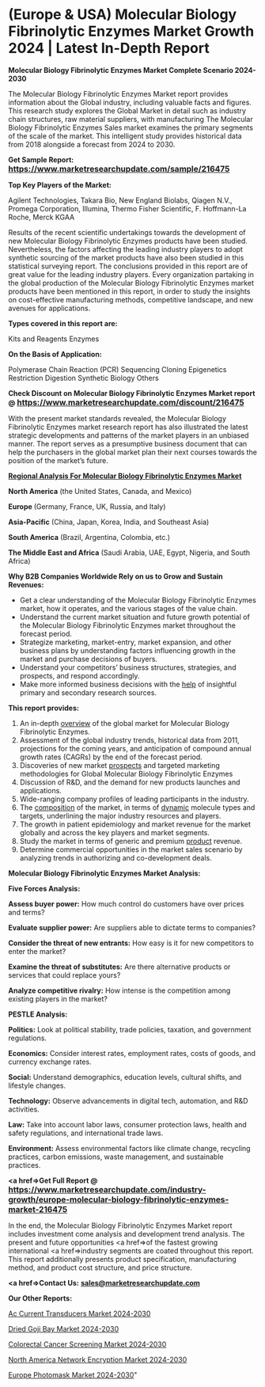 # (Europe & USA) Molecular Biology Fibrinolytic Enzymes Market Growth 2024 | Latest In-Depth Report

<strong>Molecular Biology Fibrinolytic Enzymes Market Complete Scenario 2024-2030</strong>

The Molecular Biology Fibrinolytic Enzymes Market report provides information about the Global industry, including valuable facts and figures. This research study explores the Global Market in detail such as industry chain structures, raw material suppliers, with manufacturing The Molecular Biology Fibrinolytic Enzymes Sales market examines the primary segments of the scale of the market. This intelligent study provides historical data from 2018 alongside a forecast from 2024 to 2030.

<strong>Get Sample Report: <a href=https://www.marketresearchupdate.com/sample/216475><font size=3 color=#0000ff>https://www.marketresearchupdate.com/sample/216475</font></a></strong>

<strong>Top Key Players of the Market:</strong>

Agilent Technologies, Takara Bio, New England Biolabs, Qiagen N.V., Promega Corporation, Illumina, Thermo Fisher Scientific, F. Hoffmann-La Roche, Merck KGAA

Results of the recent scientific undertakings towards the development of new Molecular Biology Fibrinolytic Enzymes products have been studied. Nevertheless, the factors affecting the leading industry players to adopt synthetic sourcing of the market products have also been studied in this statistical surveying report. The conclusions provided in this report are of great value for the leading industry players. Every organization partaking in the global production of the Molecular Biology Fibrinolytic Enzymes market products have been mentioned in this report, in order to study the insights on cost-effective manufacturing methods, competitive landscape, and new avenues for applications.

<strong>Types covered in this report are: </strong>

Kits and Reagents
Enzymes

<strong>On the Basis of Application:</strong>

Polymerase Chain Reaction (PCR)
Sequencing
Cloning
Epigenetics
Restriction Digestion
Synthetic Biology
Others

<strong>Check Discount on Molecular Biology Fibrinolytic Enzymes Market report @ <a href=https://www.marketresearchupdate.com/discount/216475><font size=3 color=#0000ff>https://www.marketresearchupdate.com/discount/216475</font></a></strong>

With the present market standards revealed, the Molecular Biology Fibrinolytic Enzymes market research report has also illustrated the latest strategic developments and patterns of the market players in an unbiased manner. The report serves as a presumptive business document that can help the purchasers in the global market plan their next courses towards the position of the market’s future.

<strong><u><b>Regional Analysis For Molecular Biology Fibrinolytic Enzymes Market</b></u></strong>

<strong><b>North America</b></strong> (the United States, Canada, and Mexico)

<strong><b>Europe </b></strong>(Germany, France, UK, Russia, and Italy)

<strong><b>Asia-Pacific</b></strong> (China, Japan, Korea, India, and Southeast Asia)

<strong><b>South America</b></strong> (Brazil, Argentina, Colombia, etc.)

<strong><b>The Middle East and Africa</b></strong> (Saudi Arabia, UAE, Egypt, Nigeria, and South Africa)

<strong>Why B2B Companies Worldwide Rely on us to Grow and Sustain Revenues:</strong>
<ul>
  <li>Get a clear understanding of the Molecular Biology Fibrinolytic Enzymes market, how it operates, and the various stages of the value chain.</li>
  <li>Understand the current market situation and future growth potential of the Molecular Biology Fibrinolytic Enzymes market throughout the forecast period.</li>
  <li>Strategize marketing, market-entry, market expansion, and other business plans by understanding factors influencing growth in the market and purchase decisions of buyers.</li>
  <li>Understand your competitors’ business structures, strategies, and prospects, and respond accordingly.</li>
  <li>Make more informed business decisions with the <a href=ASDF991299>help</a> of insightful primary and secondary research sources.</li>
</ul>
<strong>This report provides:</strong>
<ol>
  <li>An in-depth <a href=>overview</a> of the global market for Molecular Biology Fibrinolytic Enzymes.</li>
  <li>Assessment of the global industry trends, historical data from 2011, projections for the coming years, and anticipation of compound annual growth rates (CAGRs) by the end of the forecast period.</li>
  <li>Discoveries of new market <a href=>prospects</a> and targeted marketing methodologies for Global Molecular Biology Fibrinolytic Enzymes</li>
  <li>Discussion of R&amp;D, and the demand for new products launches and applications.</li>
  <li>Wide-ranging company profiles of leading participants in the industry.</li>
  <li>The <a href=ASDF881288>composition</a> of the market, in terms of <a href=>dynamic</a> molecule types and targets, underlining the major industry resources and players.</li>
  <li>The growth in patient epidemiology and market revenue for the market globally and across the key players and market segments.</li>
  <li>Study the market in terms of generic and premium <a href=>product</a> revenue.</li>
  <li>Determine commercial opportunities in the market sales scenario by analyzing trends in authorizing and co-development deals.</li>
</ol>

<strong>Molecular Biology Fibrinolytic Enzymes Market Analysis:</strong>

<strong>Five Forces Analysis:</strong>

<strong>Assess buyer power:</strong> How much control do customers have over prices and terms?

<strong>Evaluate supplier power:</strong> Are suppliers able to dictate terms to companies?

<strong>Consider the threat of new entrants:</strong> How easy is it for new competitors to enter the market?

<strong>Examine the threat of substitutes:</strong> Are there alternative products or services that could replace yours?

<strong>Analyze competitive rivalry:</strong> How intense is the competition among existing players in the market?

<strong>PESTLE Analysis:</strong>

<strong>Politics:</strong> Look at political stability, trade policies, taxation, and government regulations.

<strong>Economics:</strong> Consider interest rates, employment rates, costs of goods, and currency exchange rates.

<strong>Social:</strong> Understand demographics, education levels, cultural shifts, and lifestyle changes.

<strong>Technology:</strong> Observe advancements in digital tech, automation, and R&D activities.

<strong>Law:</strong> Take into account labor laws, consumer protection laws, health and safety regulations, and international trade laws.

<strong>Environment:</strong> Assess environmental factors like climate change, recycling practices, carbon emissions, waste management, and sustainable practices.

<strong><a href=>Get Full Report</a> @ <a href=https://www.marketresearchupdate.com/industry-growth/europe-molecular-biology-fibrinolytic-enzymes-market-216475><font size=3 color=#0000ff>https://www.marketresearchupdate.com/industry-growth/europe-molecular-biology-fibrinolytic-enzymes-market-216475</font></a></strong>

In the end, the Molecular Biology Fibrinolytic Enzymes Market report includes investment come analysis and development trend analysis. The present and future opportunities <a href=>of</a> the fastest growing international <a href=>industry</a> segments are coated throughout this report. This report additionally presents product specification, manufacturing method, and product cost structure, and price structure.

<strong><a href=><strong>Contact Us:</strong></a></strong>
<strong>sales@marketresearchupdate.com</strong>

<strong>Our Other Reports:</strong>

<a href=https://www.linkedin.com/pulse/ac-current-transducers-market-2023-challenges>Ac Current Transducers Market 2024-2030</a>

<a href=https://www.linkedin.com/pulse/dried-goji-bay-market-analysis-segment-region>Dried Goji Bay Market 2024-2030</a>

<a href=https://www.linkedin.com/pulse/colorectal-cancer-screening-market-size-trends-consumption>Colorectal Cancer Screening Market 2024-2030</a>

<a href=https://www.linkedin.com/pulse/north-america-network-encryption-market-ntbif/>North America Network Encryption Market 2024-2030</a>

<a href=https://www.linkedin.com/pulse/europe-photomask-market-research-report-2ahzf/>Europe Photomask Market 2024-2030</a>"
